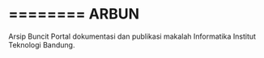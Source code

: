 ========
ARBUN
========

Arsip Buncit
Portal dokumentasi dan publikasi makalah Informatika Institut Teknologi Bandung.